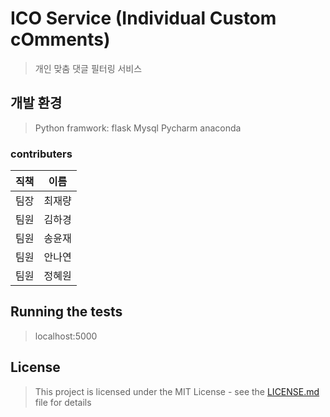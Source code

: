 # ICO Service (Individual Custom cOmments)

>개인 맞춤 댓글 필터링 서비스

## 개발 환경
>Python framwork: flask
>Mysql
>Pycharm
>anaconda

### contributers
|직책|이름|
|:---:|:---:|
|팀장|최재량|
|팀원|김하경|
|팀원|송윤재|
|팀원|안나연|
|팀원|정혜원|



## Running the tests

>localhost:5000




## License

>This project is licensed under the MIT License - see the [LICENSE.md](LICENSE.md) file for details

